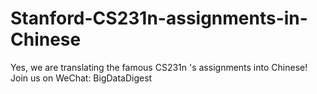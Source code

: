 # Stanford-CS231n-assignments-in-Chinese
Yes, we are translating the famous CS231n 's assignments into Chinese! Join us on WeChat: BigDataDigest
